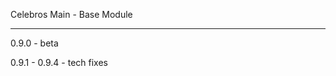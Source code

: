 Celebros Main - Base Module

-------------------------------

0.9.0 - beta

0.9.1 - 0.9.4 - tech fixes

